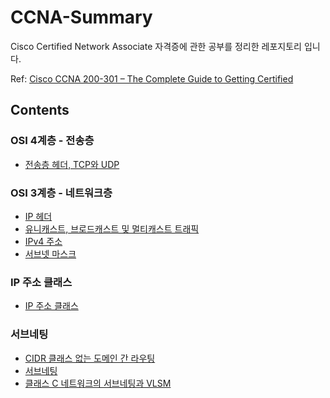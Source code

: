 # CCNA-Summary

Cisco Certified Network Associate 자격증에 관한 공부를 정리한 레포지토리 입니다.

Ref: [Cisco CCNA 200-301 – The Complete Guide to Getting Certified](https://www.udemy.com/course/ccna-complete/?couponCode=OF83024D)

## Contents

### OSI 4계층 - 전송층

- [전송층 헤더, TCP와 UDP](./section05/01.md) 

### OSI 3계층 - 네트워크층

- [IP 헤더](./section06/01.md)
- [유니캐스트, 브로드캐스트 및 멀티캐스트 트래픽](./section06/02.md)
- [IPv4 주소](./section06/03.md)
- [서브넷 마스크](./section06/04.md)

### IP 주소 클래스

- [IP 주소 클래스](./section07/01.md)

### 서브네팅

- [CIDR 클래스 없는 도메인 간 라우팅](./section08/01.md)
- [서브네팅](./section08/02.md)
- [클래스 C 네트워크의 서브네팅과 VLSM](./section08/03.md)
